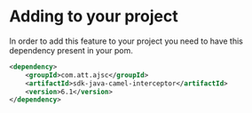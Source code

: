 
# Adding to your project
In order to add this feature to your project you need to have this dependency present in your pom.
```xml
<dependency>
	<groupId>com.att.ajsc</groupId>
	<artifactId>sdk-java-camel-interceptor</artifactId>
	<version>6.1</version>
</dependency>
```